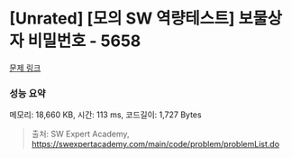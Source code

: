 # [Unrated] [모의 SW 역량테스트] 보물상자 비밀번호 - 5658 

[문제 링크](https://swexpertacademy.com/main/code/problem/problemDetail.do?contestProbId=AWXRUN9KfZ8DFAUo) 

### 성능 요약

메모리: 18,660 KB, 시간: 113 ms, 코드길이: 1,727 Bytes



> 출처: SW Expert Academy, https://swexpertacademy.com/main/code/problem/problemList.do